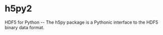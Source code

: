 # h5py2
HDF5 for Python -- The h5py package is a Pythonic interface to the HDF5 binary data format.
